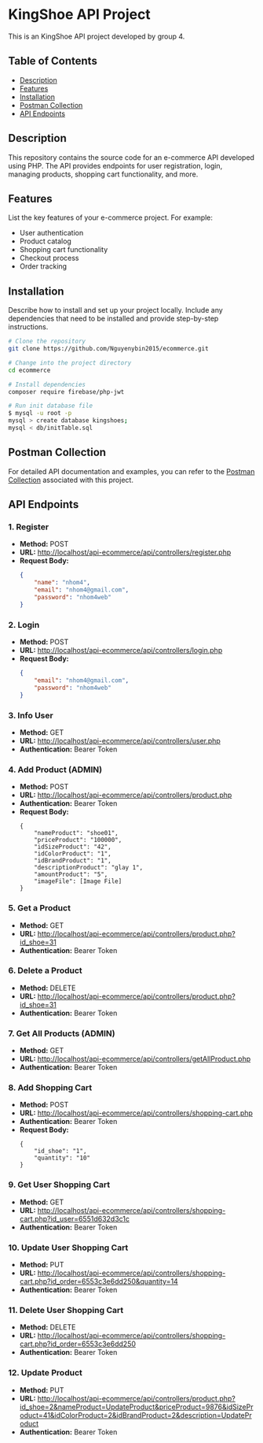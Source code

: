 # KingShoe API Project

This is an KingShoe API project developed by group 4.

## Table of Contents

- [Description](#description)
- [Features](#features)
- [Installation](#installation)
- [Postman Collection](#postman-collection)
- [API Endpoints](#endpoints)

<div id='description'/>
  
## Description

This repository contains the source code for an e-commerce API developed using PHP. The API provides endpoints for user registration, login, managing products, shopping cart functionality, and more.

<div id='features'/>
  
## Features

List the key features of your e-commerce project. For example:
- User authentication
- Product catalog
- Shopping cart functionality
- Checkout process
- Order tracking

<div id='installation'/>
  
## Installation

Describe how to install and set up your project locally. Include any dependencies that need to be installed and provide step-by-step instructions.

```bash
# Clone the repository
git clone https://github.com/Nguyenybin2015/ecommerce.git

# Change into the project directory
cd ecommerce

# Install dependencies
composer require firebase/php-jwt

# Run init database file
$ mysql -u root -p
mysql > create database kingshoes;
mysql < db/initTable.sql
```


<div id='postman-collection'/>
  
## Postman Collection

For detailed API documentation and examples, you can refer to the [Postman Collection](https://www.getpostman.com/collections/0e38cb6c-b88a-4988-98f0-ac3d4a8d13a8) associated with this project.

<div id='endpoints'/>
  
## API Endpoints

### 1. Register

- **Method:** POST
- **URL:** [http://localhost/api-ecommerce/api/controllers/register.php](http://localhost/api-ecommerce/api/controllers/register.php)
- **Request Body:**
  ```json
  {
      "name": "nhom4",
      "email": "nhom4@gmail.com",
      "password": "nhom4web"
  }
  ```

### 2. Login

- **Method:** POST
- **URL:** [http://localhost/api-ecommerce/api/controllers/login.php](http://localhost/api-ecommerce/api/controllers/login.php)
- **Request Body:**
  ```json
  {
      "email": "nhom4@gmail.com",
      "password": "nhom4web"
  }
  ```

### 3. Info User

- **Method:** GET
- **URL:** [http://localhost/api-ecommerce/api/controllers/user.php](http://localhost/api-ecommerce/api/controllers/user.php)
- **Authentication:** Bearer Token

### 4. Add Product (ADMIN)

- **Method:** POST
- **URL:** [http://localhost/api-ecommerce/api/controllers/product.php](http://localhost/api-ecommerce/api/controllers/product.php)
- **Authentication:** Bearer Token
- **Request Body:**
  ```formdata
  {
      "nameProduct": "shoe01",
      "priceProduct": "100000",
      "idSizeProduct": "42",
      "idColorProduct": "1",
      "idBrandProduct": "1",
      "descriptionProduct": "glay 1",
      "amountProduct": "5",
      "imageFile": [Image File]
  }
  ```

### 5. Get a Product

- **Method:** GET
- **URL:** [http://localhost/api-ecommerce/api/controllers/product.php?id_shoe=31](http://localhost/api-ecommerce/api/controllers/product.php?id_shoe=31)
- **Authentication:** Bearer Token

### 6. Delete a Product

- **Method:** DELETE
- **URL:** [http://localhost/api-ecommerce/api/controllers/product.php?id_shoe=31](http://localhost/api-ecommerce/api/controllers/product.php?id_shoe=31)
- **Authentication:** Bearer Token

### 7. Get All Products (ADMIN)

- **Method:** GET
- **URL:** [http://localhost/api-ecommerce/api/controllers/getAllProduct.php](http://localhost/api-ecommerce/api/controllers/getAllProduct.php)
- **Authentication:** Bearer Token

### 8. Add Shopping Cart

- **Method:** POST
- **URL:** [http://localhost/api-ecommerce/api/controllers/shopping-cart.php](http://localhost/api-ecommerce/api/controllers/shopping-cart.php)
- **Authentication:** Bearer Token
- **Request Body:**
  ```formdata
  {
      "id_shoe": "1",
      "quantity": "10"
  }
  ```

### 9. Get User Shopping Cart

- **Method:** GET
- **URL:** [http://localhost/api-ecommerce/api/controllers/shopping-cart.php?id_user=6551d632d3c1c](http://localhost/api-ecommerce/api/controllers/shopping-cart.php?id_user=6551d632d3c1c)
- **Authentication:** Bearer Token

### 10. Update User Shopping Cart

- **Method:** PUT
- **URL:** [http://localhost/api-ecommerce/api/controllers/shopping-cart.php?id_order=6553c3e6dd250&quantity=14](http://localhost/api-ecommerce/api/controllers/shopping-cart.php?id_order=6553c3e6dd250&quantity=14)
- **Authentication:** Bearer Token

### 11. Delete User Shopping Cart

- **Method:** DELETE
- **URL:** [http://localhost/api-ecommerce/api/controllers/shopping-cart.php?id_order=6553c3e6dd250](http://localhost/api-ecommerce/api/controllers/shopping-cart.php?id_order=6553c3e6dd250)
- **Authentication:** Bearer Token

### 12. Update Product

- **Method:** PUT
- **URL:** [http://localhost/api-ecommerce/api/controllers/product.php?id_shoe=2&nameProduct=UpdateProduct&priceProduct=9876&idSizeProduct=41&idColorProduct=2&idBrandProduct=2&description=UpdateProduct](http://localhost/api-ecommerce/api/controllers/product.php?id_shoe=2&nameProduct=UpdateProduct&priceProduct=9876&idSizeProduct=41&idColorProduct=2&idBrandProduct=2&description=UpdateProduct)
- **Authentication:** Bearer Token


